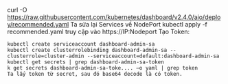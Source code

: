 curl -O https://raw.githubusercontent.com/kubernetes/dashboard/v2.4.0/aio/deploy/recommended.yaml
Ta sửa lại Services về NodePort
kubectl apply -f recommended.yaml
truy cập vào https://IP:Nodeport
Tạo Token: 
```
kubectl create serviceaccount dashboard-admin-sa
kubectl create clusterrolebinding dashboard-admin-sa --clusterrole=cluster-admin --serviceaccount=default:dashboard-admin-sa
kubectl get secrets | grep dashboard-admin-sa-token
k get secrets dashboard-admin-sa-toke.... –o yaml | grep token
Ta lấy token từ secret, sau đó base64 decode là có token.
```